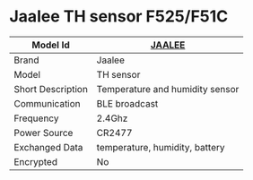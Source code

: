 # Jaalee TH sensor F525/F51C

|Model Id|[JAALEE](https://github.com/theengs/decoder/blob/development/src/devices/JAALEE_json.h)|
|-|-|
|Brand|Jaalee|
|Model|TH sensor|
|Short Description|Temperature and humidity sensor|
|Communication|BLE broadcast|
|Frequency|2.4Ghz|
|Power Source|CR2477|
|Exchanged Data|temperature, humidity, battery|
|Encrypted|No|
